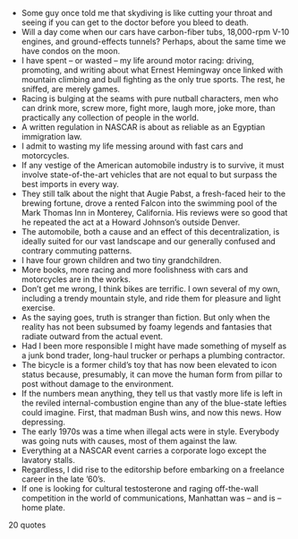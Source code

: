  - Some guy once told me that skydiving is like cutting your throat and seeing if you can get to the doctor before you bleed to death.
 - Will a day come when our cars have carbon-fiber tubs, 18,000-rpm V-10 engines, and ground-effects tunnels? Perhaps, about the same time we have condos on the moon.
 - I have spent – or wasted – my life around motor racing: driving, promoting, and writing about what Ernest Hemingway once linked with mountain climbing and bull fighting as the only true sports. The rest, he sniffed, are merely games.
 - Racing is bulging at the seams with pure nutball characters, men who can drink more, screw more, fight more, laugh more, joke more, than practically any collection of people in the world.
 - A written regulation in NASCAR is about as reliable as an Egyptian immigration law.
 - I admit to wasting my life messing around with fast cars and motorcycles.
 - If any vestige of the American automobile industry is to survive, it must involve state-of-the-art vehicles that are not equal to but surpass the best imports in every way.
 - They still talk about the night that Augie Pabst, a fresh-faced heir to the brewing fortune, drove a rented Falcon into the swimming pool of the Mark Thomas Inn in Monterey, California. His reviews were so good that he repeated the act at a Howard Johnson’s outside Denver.
 - The automobile, both a cause and an effect of this decentralization, is ideally suited for our vast landscape and our generally confused and contrary commuting patterns.
 - I have four grown children and two tiny grandchildren.
 - More books, more racing and more foolishness with cars and motorcycles are in the works.
 - Don’t get me wrong, I think bikes are terrific. I own several of my own, including a trendy mountain style, and ride them for pleasure and light exercise.
 - As the saying goes, truth is stranger than fiction. But only when the reality has not been subsumed by foamy legends and fantasies that radiate outward from the actual event.
 - Had I been more responsible I might have made something of myself as a junk bond trader, long-haul trucker or perhaps a plumbing contractor.
 - The bicycle is a former child’s toy that has now been elevated to icon status because, presumably, it can move the human form from pillar to post without damage to the environment.
 - If the numbers mean anything, they tell us that vastly more life is left in the reviled internal-combustion engine than any of the blue-state lefties could imagine. First, that madman Bush wins, and now this news. How depressing.
 - The early 1970s was a time when illegal acts were in style. Everybody was going nuts with causes, most of them against the law.
 - Everything at a NASCAR event carries a corporate logo except the lavatory stalls.
 - Regardless, I did rise to the editorship before embarking on a freelance career in the late ’60’s.
 - If one is looking for cultural testosterone and raging off-the-wall competition in the world of communications, Manhattan was – and is – home plate.

20 quotes